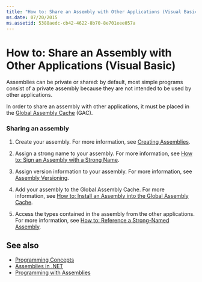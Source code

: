 ```yaml
---
title: "How to: Share an Assembly with Other Applications (Visual Basic)"
ms.date: 07/20/2015
ms.assetid: 5388aedc-cb42-4622-8b70-8e701eee057a
---
```

# How to: Share an Assembly with Other Applications (Visual Basic)
Assemblies can be private or shared: by default, most simple programs consist of a private assembly because they are not intended to be used by other applications.  
  
 In order to share an assembly with other applications, it must be placed in the [Global Assembly Cache](../../../../framework/app-domains/gac.md) (GAC).  
  
### Sharing an assembly  
  
1. Create your assembly. For more information, see [Creating Assemblies](../../../../standard/assembly/create-assemblies.md).  
  
2. Assign a strong name to your assembly. For more information, see [How to: Sign an Assembly with a Strong Name](../../../../standard/assembly/how-to-sign-an-assembly-with-a-strong-name.md).  
  
3. Assign version information to your assembly. For more information, see [Assembly Versioning](../../../../standard/assembly/assembly-versioning.md).  
  
4. Add your assembly to the Global Assembly Cache. For more information, see [How to: Install an Assembly into the Global Assembly Cache](../../../../standard/assembly/how-to-install-an-assembly-into-the-gac.md).  
  
5. Access the types contained in the assembly from the other applications. For more information, see [How to: Reference a Strong-Named Assembly](../../../../standard/assembly/how-to-reference-a-strong-named-assembly.md).  
  
## See also

- [Programming Concepts](../../../../visual-basic/programming-guide/concepts/index.md)
- [Assemblies in .NET](../../../../standard/assembly/index.md)
- [Programming with Assemblies](../../../../standard/assembly/programming-with-assemblies.md)
